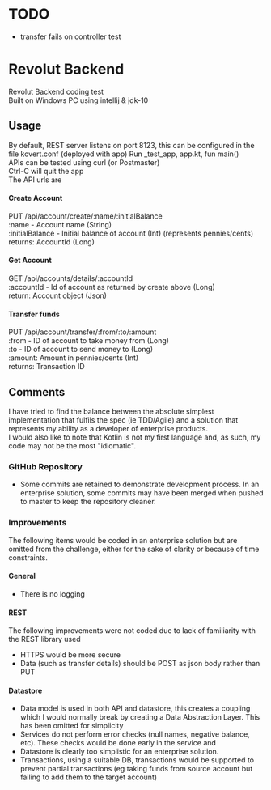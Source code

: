# TODO
- transfer fails on controller test

# Revolut Backend
Revolut Backend coding test<br>
Built on Windows PC using intellij & jdk-10

## Usage
By default, REST server listens on port 8123, this can be configured in the file kovert.conf (deployed with app)
Run _test_app, app.kt, fun main()<br>
APIs can be tested using curl (or Postmaster)<br>
Ctrl-C will quit the app<br>
The API urls are<br>
#### Create Account
PUT /api/account/create/:name/:initialBalance<br>
:name - Account name (String)<br>
:initialBalance - Initial balance of account (Int) (represents pennies/cents)
returns: AccountId (Long)
#### Get Account
GET /api/accounts/details/:accountId<br>
:accountId - Id of account as returned by create above (Long)<br>
return: Account object (Json)<br>
#### Transfer funds
PUT /api/account/transfer/:from/:to/:amount<br>
:from - ID of account to take money from (Long)<br>
:to - ID of account to send money to (Long)<br>
:amount: Amount in pennies/cents (Int)<br>
returns: Transaction ID

## Comments
I have tried to find the balance between the absolute simplest implementation that fulfils the spec (ie TDD/Agile) and a solution that represents my ability as a developer of enterprise products.<br>
I would also like to note that Kotlin is not my first language and, as such, my code may not be the most "idiomatic". 
### GitHub Repository
- Some commits are retained to demonstrate development process.  In an enterprise solution, some commits may have been merged when pushed to master to keep the repository cleaner.
### Improvements
The following items would be coded in an enterprise solution but are omitted from the challenge, either for the sake of clarity or because of time constraints.
#### General
- There is no logging
#### REST
The following improvements were not coded due to lack of familiarity with the REST library used
- HTTPS would be more secure
- Data (such as transfer details) should be POST as json body rather than PUT
#### Datastore
- Data model is used in both API and datastore, this creates  a coupling which I would normally break by creating a Data Abstraction Layer.  This has been omitted for simplicity
- Services do not perform error checks (null names, negative balance, etc).  These checks would be done early in the service and
- Datastore is clearly too simplistic for an enterprise solution.
- Transactions, using a suitable DB, transactions would be supported to prevent partial transactions (eg taking funds from source account but failing to add them to the target account)
